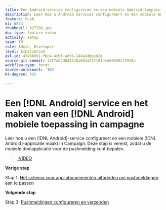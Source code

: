 ```yaml
---
title: Een Android-service configureren en een mobiele Android-toepassing maken in Campagne
description: Leer hoe u Android Services configureert en een mobiele Android-toepassing maakt in Campagne. Dat is nodig om de Neotrip-app te definiëren als het doel voor de pushmelding.
feature: Push
kt: 6554
thumbnail: 327788.jpg
doc-type: feature video
activity: setup
team: TM
role: Admin, Developer
level: Experienced
exl-id: 47e66991-fbc4-4cbf-ad36-144a430ea62a
source-git-commit: 13f7ab2dd41216a603a22f181dc4d06302c5918a
workflow-type: tm+mt
source-wordcount: '104'
ht-degree: 32%

---
```


# Een [!DNL Android] service en het maken van een [!DNL Android] mobiele toepassing in campagne

Leer hoe u een [!DNL Android]-service configureert en een mobiele [!DNL Android]-applicatie maakt in Campaign. Deze stap is vereist, zodat u de mobiele doelapplicatie voor de pushmelding kunt bepalen.

>[!VIDEO](https://video.tv.adobe.com/v/327788?quality=12&learn=on)

**Vorige stap**

Stap 1: [Het schema voor app-abonnementen uitbreiden om pushmeldingen aan te passen](/help/tutorial-getting-started-with-push-notifications-for-android/extending-the-app-subscription-schema.md)

**Volgende stap**

Stap 3: [Pushmeldingen configureren en verzenden](/help/tutorial-getting-started-with-push-notifications-for-android/configuring-and-sending-push-notifications.md)
